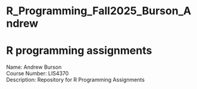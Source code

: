 # R_Programming_Fall2025_Burson_Andrew

# R programming assignments  

Name: Andrew Burson  
Course Number: LIS4370  
Description: Repository for R Programming Assignments
